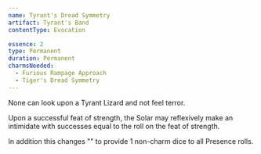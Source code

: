 ```yaml
---
name: Tyrant's Dread Symmetry
artifact: Tyrant's Band
contentType: Evocation

essence: 2
type: Permanent
duration: Permanent
charmsNeeded:
  - Furious Rampage Approach
  - Tiger's Dread Symmetry
---
```


None can look upon a Tyrant Lizard and not feel terror.

Upon a successful feat of strength, the Solar may reflexively make an intimidate with successes equal to the roll on the feat of strength.

In addition this changes "<book name="Tiger's Dread Symmetry" ></book>" to provide 1 non-charm dice to all Presence rolls.
